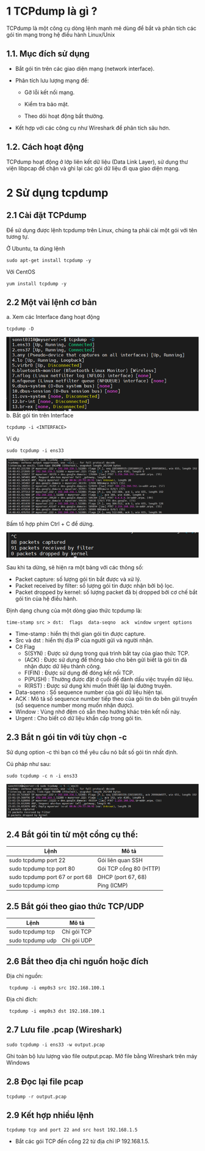 # 1 TCPdump là gì ?
TCPdump là một công cụ dòng lệnh mạnh mẽ dùng để bắt và phân tích các gói tin mạng trong hệ điều hành Linux/Unix

## 1.1. Mục đích sử dụng
- Bắt gói tin trên các giao diện mạng (network interface).

- Phân tích lưu lượng mạng để:

    - Gỡ lỗi kết nối mạng.

    - Kiểm tra bảo mật.

    - Theo dõi hoạt động bất thường.

- Kết hợp với các công cụ như Wireshark để phân tích sâu hơn.

## 1.2. Cách hoạt động
TCPdump hoạt động ở lớp liên kết dữ liệu (Data Link Layer), sử dụng thư viện libpcap để chặn và ghi lại các gói dữ liệu đi qua giao diện mạng.

# 2 Sử dụng tcpdump
## 2.1 Cài đặt TCPdump
Để sử dụng được lệnh tcpdump trên Linux, chúng ta phải cài một gói với tên tương tự.

Ở Ubuntu, ta dùng lệnh
```
sudo apt-get install tcpdump -y
```
Với CentOS
```
yum install tcpdump -y
```
## 2.2 Một vài lệnh cơ bản
a. Xem các Interface đang hoạt động
```
tcpdump -D
```
![alt text](<../images/TCPdump 1.png>)
b. Bắt gói tin trên Interface
```
tcpdump -i <INTERFACE>
```
Ví dụ

```
sudo tcpdump -i ens33
```
![alt text](<../images/TCPdump 2.png>)


Bấm tổ hợp phím Ctrl + C để dừng.

![alt text](<../images/TCPdump 3.png>)

Sau khi ta dừng, sẽ hiện ra một bảng với các thông số:

- Packet capture: số lượng gói tin bắt được và xử lý.
- Packet received by filter: số lượng gói tin được nhận bởi bộ lọc.
- Packet dropped by kernel: số lượng packet đã bị dropped bởi cơ chế bắt gói tin của hệ điều hành.

Định dạng chung của một dòng giao thức tcpdump là:
```
time-stamp src > dst:  flags  data-seqno  ack  window urgent options
```

- Time-stamp : hiển thị thời gian gói tin được capture.
- Src và dst : hiển thị địa IP của người gửi và người nhận.
- Cờ Flag
    - S(SYN) : Được sử dụng trong quá trình bắt tay của giao thức TCP.
    - (ACK) : Được sử dụng để thông báo cho bên gửi biết là gói tin đã nhận được dữ liệu thành công.
    - F(FIN) : Được sử dụng để đóng kết nối TCP.
    - P(PUSH) : Thường được đặt ở cuối để đánh dấu việc truyền dữ liệu.
    - R(RST) : Được sử dụng khi muốn thiết lập lại đường truyền.
- Data-sqeno : Số sequence number của gói dữ liệu hiện tại.
- ACK : Mô tả số sequence number tiếp theo của gói tin do bên gửi truyền (số sequence number mong muốn nhận được).
- Window : Vùng nhớ đệm có sẵn theo hướng khác trên kết nối này.
- Urgent : Cho biết có dữ liệu khẩn cấp trong gói tin.

## 2.3  Bắt n gói tin với tùy chọn -c
Sử dụng option -c thì bạn có thể yêu cầu nó bắt số gói tin nhất định.

Cú pháp như sau:
```
sudo tcpdump -c n -i ens33
```
![alt text](<../images/TCPdump 4.png>)

## 2.4 Bắt gói tin từ một cổng cụ thể:
|Lệnh|Mô tả|
|---|---|
|sudo tcpdump port 22| Gói liên quan SSH|
|sudo tcpdump tcp port 80|	Gói TCP cổng 80 (HTTP)|
|sudo tcpdump port 67 or port 68|DHCP (port 67, 68)|
|sudo tcpdump icmp|Ping (ICMP)|

## 2.5 Bắt gói theo giao thức TCP/UDP
|Lệnh|	Mô tả|
|---|---|
|sudo tcpdump tcp|	Chỉ gói TCP|
|sudo tcpdump udp|	Chỉ gói UDP| 

## 2.6 Bắt theo địa chỉ nguồn hoặc đích
Địa chỉ nguồn:
```
 tcpdump -i emp0s3 src 192.168.100.1
 ```
Địa chỉ đích:
```
 tcpdump -i emp0s3 dst 192.168.100.1
 ```
## 2.7 Lưu file .pcap (Wireshark)   
```
sudo tcpdump -i ens33 -w output.pcap
```
Ghi toàn bộ lưu lượng vào file output.pcap.
Mở file bằng Wireshark trên máy Windows
## 2.8 Đọc lại file pcap
```
tcpdump -r output.pcap
```
## 2.9 Kết hợp nhiều lệnh 
```
tcpdump tcp and port 22 and src host 192.168.1.5
```

- Bắt các gói TCP đến cổng 22 từ địa chỉ IP 192.168.1.5.